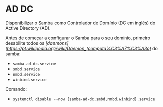 # AD DC

Disponibilizar o Samba como Controlador de Domínio (DC em inglês) do Active Directory (AD).

Antes de começar a configurar o Samba para o seu domínio, primeiro desabilite todos os *[daemons](https://pt.wikipedia.org/wiki/Daemon_(computa%C3%A7%C3%A3o)* do samba:

- `samba-ad-dc.service`
- `smbd.service`
- `nmbd.service`
- `winbind.service`

Comando:

- `systemctl disable --now {samba-ad-dc,smbd,nmbd,winbind}.service`


